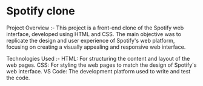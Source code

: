 # Spotify clone

Project Overview :-
This project is a front-end clone of the Spotify web interface, developed using HTML and CSS. The main objective was to replicate the design and user experience of Spotify's web platform, focusing on creating a visually appealing and responsive web interface.

Technologies Used :-
HTML: For structuring the content and layout of the web pages.
CSS: For styling the web pages to match the design of Spotify's web interface.
VS Code: The development platform used to write and test the code.